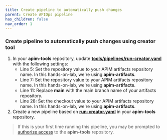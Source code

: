 ```yaml
---
title: Create pipeline to automatically push changes
parent: Create APIOps pipeline
has_children: false
nav_order: 1
---
```



### Create pipeline to automatically push changes using creator tool

1. In your **apim-tools** repository, update [**tools/pipelines/run-creator.yaml**](https://github.com/Azure/apiops/tree/main/tools/pipelines/run-creator.yaml) with the following settings:
    - Line 5: Set the repository value to your APIM artifacts repository name. In this hands-on-lab, we're using **apim-artifacts**.
    - Line 7: Set the repository value to your APIM artifacts repository name. In this hands-on-lab, we're using **apim-artifacts**.
    - Line 11: Replace **main** with the main branch name of your artifacts repository.
    - Line 28: Set the checkout value to your APIM artifacts repository name. In this hands-on-lab, we're using **apim-artifacts**.
2. Create a new pipeline based on [**run-creator.yaml**](https://github.com/Azure/apiops/tree/main/tools/pipelines/run-creator.yaml) in your **apim-tools** repository.
> If this is your first time running this pipeline, you may be prompted to [authorize access](https://docs.microsoft.com/en-us/azure/devops/pipelines/repos/multi-repo-checkout?view=azure-devops#why-am-i-am-prompted-to-authorize-resources-the-first-time-i-try-to-check-out-a-different-repository) to the **apim-tools** repository.